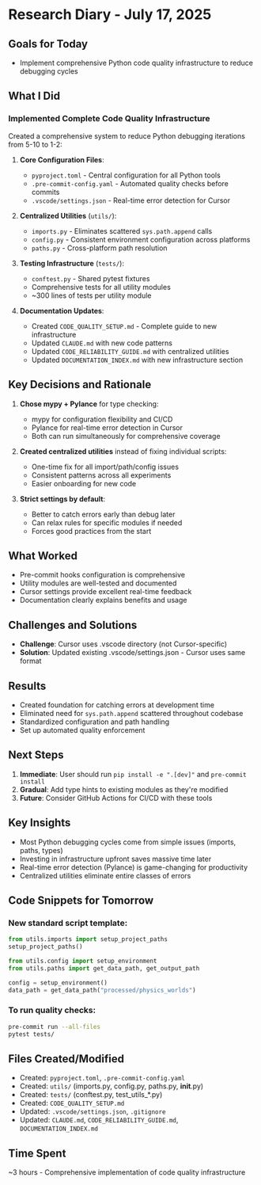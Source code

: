# Research Diary - July 17, 2025

## Goals for Today
- Implement comprehensive Python code quality infrastructure to reduce debugging cycles

## What I Did

### Implemented Complete Code Quality Infrastructure
Created a comprehensive system to reduce Python debugging iterations from 5-10 to 1-2:

1. **Core Configuration Files**:
   - `pyproject.toml` - Central configuration for all Python tools
   - `.pre-commit-config.yaml` - Automated quality checks before commits
   - `.vscode/settings.json` - Real-time error detection for Cursor

2. **Centralized Utilities** (`utils/`):
   - `imports.py` - Eliminates scattered `sys.path.append` calls
   - `config.py` - Consistent environment configuration across platforms
   - `paths.py` - Cross-platform path resolution

3. **Testing Infrastructure** (`tests/`):
   - `conftest.py` - Shared pytest fixtures
   - Comprehensive tests for all utility modules
   - ~300 lines of tests per utility module

4. **Documentation Updates**:
   - Created `CODE_QUALITY_SETUP.md` - Complete guide to new infrastructure
   - Updated `CLAUDE.md` with new code patterns
   - Updated `CODE_RELIABILITY_GUIDE.md` with centralized utilities
   - Updated `DOCUMENTATION_INDEX.md` with new infrastructure section

## Key Decisions and Rationale

1. **Chose mypy + Pylance** for type checking:
   - mypy for configuration flexibility and CI/CD
   - Pylance for real-time error detection in Cursor
   - Both can run simultaneously for comprehensive coverage

2. **Created centralized utilities** instead of fixing individual scripts:
   - One-time fix for all import/path/config issues
   - Consistent patterns across all experiments
   - Easier onboarding for new code

3. **Strict settings by default**:
   - Better to catch errors early than debug later
   - Can relax rules for specific modules if needed
   - Forces good practices from the start

## What Worked
- Pre-commit hooks configuration is comprehensive
- Utility modules are well-tested and documented
- Cursor settings provide excellent real-time feedback
- Documentation clearly explains benefits and usage

## Challenges and Solutions
- **Challenge**: Cursor uses .vscode directory (not Cursor-specific)
- **Solution**: Updated existing .vscode/settings.json - Cursor uses same format

## Results
- Created foundation for catching errors at development time
- Eliminated need for `sys.path.append` scattered throughout codebase
- Standardized configuration and path handling
- Set up automated quality enforcement

## Next Steps
1. **Immediate**: User should run `pip install -e ".[dev]"` and `pre-commit install`
2. **Gradual**: Add type hints to existing modules as they're modified
3. **Future**: Consider GitHub Actions for CI/CD with these tools

## Key Insights
- Most Python debugging cycles come from simple issues (imports, paths, types)
- Investing in infrastructure upfront saves massive time later
- Real-time error detection (Pylance) is game-changing for productivity
- Centralized utilities eliminate entire classes of errors

## Code Snippets for Tomorrow

### New standard script template:
```python
from utils.imports import setup_project_paths
setup_project_paths()

from utils.config import setup_environment
from utils.paths import get_data_path, get_output_path

config = setup_environment()
data_path = get_data_path("processed/physics_worlds")
```

### To run quality checks:
```bash
pre-commit run --all-files
pytest tests/
```

## Files Created/Modified
- Created: `pyproject.toml`, `.pre-commit-config.yaml`
- Created: `utils/` (imports.py, config.py, paths.py, __init__.py)
- Created: `tests/` (conftest.py, test_utils_*.py)
- Created: `CODE_QUALITY_SETUP.md`
- Updated: `.vscode/settings.json`, `.gitignore`
- Updated: `CLAUDE.md`, `CODE_RELIABILITY_GUIDE.md`, `DOCUMENTATION_INDEX.md`

## Time Spent
~3 hours - Comprehensive implementation of code quality infrastructure

